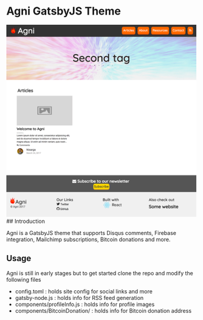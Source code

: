 # Agni GatsbyJS Theme
<img src="./screenshot.png" alt="screenshot" width="500" />
## Introduction

Agni is a GatsbyJS theme that supports Disqus comments, Firebase integration, Mailchimp subscriptions, Bitcoin donations and more.

## Usage

Agni is still in early stages but to get started clone the repo and modify the following files

- config.toml  : holds site config for social links and more
- gatsby-node.js : holds info for RSS feed generation
- components/profileInfo.js : holds info for profile images
- components/BitcoinDonation/ : holds info for Bitcoin donation address
